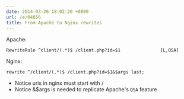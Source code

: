 ```yaml
---
date: 2014-03-26 18:02:20 +0800
url: /e/04056
title: From Apache to Nginx rewrites
---
```



Apache:

	RewriteRule ^client/(.*)$ /client.php?id=$1               [L,QSA]

Nginx:

	rewrite ^/client/(.*)$ /client.php?id=$1&$args last;

* Notice uris in nginx must start with /
* Notice &$args is needed to replicate Apache's `QSA` feature
